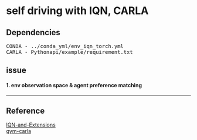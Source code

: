 # self driving with IQN, CARLA
## 
## Dependencies
<pre>
CONDA - ../conda_yml/env_iqn_torch.yml
CARLA - Pythonapi/example/requirement.txt
</pre>

## issue 
#### 1. env observation space & agent preference matching
---
## Reference
[IQN-and-Extensions](https://github.com/BY571/IQN-and-Extensions)  
[gym-carla](https://github.com/cjy1992/gym-carla.git)
